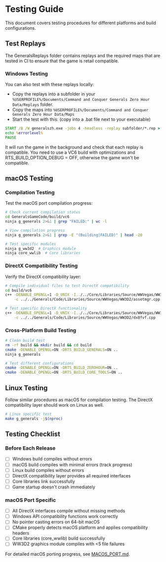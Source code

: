 # Testing Guide

This document covers testing procedures for different platforms and build configurations.

## Test Replays

The GeneralsReplays folder contains replays and the required maps that are tested in CI to ensure that the game is retail compatible.

### Windows Testing
You can also test with these replays locally:
- Copy the replays into a subfolder in your `%USERPROFILE%/Documents/Command and Conquer Generals Zero Hour Data/Replays` folder.
- Copy the maps into `%USERPROFILE%/Documents/Command and Conquer Generals Zero Hour Data/Maps`
- Start the test with this: (copy into a .bat file next to your executable)
```bat
START /B /W generalszh.exe -jobs 4 -headless -replay subfolder/*.rep > replay_check.log
echo %errorlevel%
PAUSE
```
It will run the game in the background and check that each replay is compatible. You need to use a VC6 build with optimizations and RTS_BUILD_OPTION_DEBUG = OFF, otherwise the game won't be compatible.

## macOS Testing

### Compilation Testing
Test the macOS port compilation progress:

```bash
# Check current compilation status
cd GeneralsGameCode/build/vc6
ninja g_generals 2>&1 | grep "FAILED:" | wc -l

# View compilation progress
ninja g_generals 2>&1 | grep -E "(Building|FAILED)" | head -20

# Test specific modules
ninja g_ww3d2  # Graphics module
ninja core_wwlib  # Core libraries
```

### DirectX Compatibility Testing
Verify the DirectX compatibility layer:

```bash
# Compile individual files to test DirectX compatibility
cd build/vc6
c++ -DENABLE_OPENGL=1 -D_UNIX -I../../Core/Libraries/Source/WWVegas/WW3D2 \
    -c ../../Generals/Code/Libraries/Source/WWVegas/WW3D2/assetmgr.cpp

# Test specific DirectX functionality
c++ -DENABLE_OPENGL=1 -D_UNIX -I../../Core/Libraries/Source/WWVegas/WW3D2 \
    -c ../../Generals/Code/Libraries/Source/WWVegas/WW3D2/dx8fvf.cpp
```

### Cross-Platform Build Testing
```bash
# Clean build test
rm -rf build && mkdir build && cd build
cmake -DENABLE_OPENGL=ON -DRTS_BUILD_GENERALS=ON ..
ninja g_generals

# Test different configurations
cmake -DENABLE_OPENGL=ON -DRTS_BUILD_ZEROHOUR=ON ..
cmake -DENABLE_OPENGL=ON -DRTS_BUILD_CORE_TOOLS=ON ..
```

## Linux Testing

Follow similar procedures as macOS for compilation testing. The DirectX compatibility layer should work on Linux as well.

```bash
# Linux specific test
make g_generals -j$(nproc)
```

## Testing Checklist

### Before Each Release
- [ ] Windows build compiles without errors
- [ ] macOS build compiles with minimal errors (track progress)  
- [ ] Linux build compiles without errors
- [ ] DirectX compatibility layer provides all required interfaces
- [ ] Core libraries link successfully
- [ ] Game startup doesn't crash immediately

### macOS Port Specific
- [ ] All DirectX interfaces compile without missing methods
- [ ] Windows API compatibility functions work correctly
- [ ] No pointer casting errors on 64-bit macOS
- [ ] CMake properly detects macOS platform and applies compatibility headers
- [ ] Core libraries (core_wwlib) build successfully
- [ ] WW3D2 graphics module compiles with <5 file failures

For detailed macOS porting progress, see [MACOS_PORT.md](./MACOS_PORT.md).